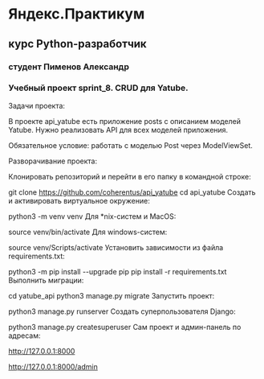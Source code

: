 # Яндекс.Практикум
## курс Python-разработчик
### студент Пименов Александр
### Учебный проект sprint_8. CRUD для Yatube.
Задачи проекта:

В проекте api_yatube есть приложение posts с описанием моделей Yatube. Нужно реализовать API для всех моделей приложения.

Обязательное условие: работать с моделью Post через ModelViewSet.

Разворачивание проекта:

Клонировать репозиторий и перейти в его папку в командной строке:

git clone https://github.com/coherentus/api_yatube
cd api_yatube
Cоздать и активировать виртуальное окружение:

python3 -m venv venv
Для *nix-систем и MacOS:

source venv/bin/activate
Для windows-систем:

source venv/Scripts/activate
Установить зависимости из файла requirements.txt:

python3 -m pip install --upgrade pip
pip install -r requirements.txt
Выполнить миграции:

cd yatube_api
python3 manage.py migrate
Запустить проект:

python3 manage.py runserver
Создать суперпользователя Django:

python3 manage.py createsuperuser
Сам проект и админ-панель по адресам:

http://127.0.0.1:8000

http://127.0.0.1:8000/admin
